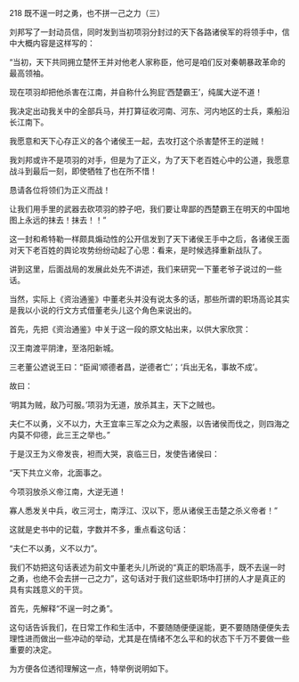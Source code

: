 218 既不逞一时之勇，也不拼一己之力（三）



刘邦写了一封动员信，同时发到当初项羽分封过的天下各路诸侯军的将领手中，信中大概内容是这样写的： 

“当初，天下共同拥立楚怀王并对他老人家称臣，他可是咱们反对秦朝暴政革命的最高领袖。

现在项羽却把他杀害在江南，并自称什么狗屁‘西楚霸王’，纯属大逆不道！

我决定出动我关中的全部兵马，并打算征收河南、河东、河内地区的士兵，乘船沿长江南下。

我愿意和天下心存正义的各个诸侯王一起，去攻打这个杀害楚怀王的逆贼！

我刘邦或许不是项羽的对手，但是为了正义，为了天下老百姓心中的公道，我愿意战斗到最后一刻，即使牺牲了也在所不惜！

恳请各位将领们为正义而战！

让我们用手里的武器去砍项羽的脖子吧，我们要让卑鄙的西楚霸王在明天的中国地图上永远的抹去！抹去！！”



这一封和希特勒一样颇具煽动性的公开信发到了天下诸侯王手中之后，各诸侯王面对天下老百姓的舆论攻势纷纷动起了心思：看来，是时候选择重新战队了。

讲到这里，后面战局的发展此处先不讲述，我们来研究一下董老爷子说过的一些话。

当然，实际上《资治通鉴》中董老头并没有说太多的话，那些所谓的职场高论其实是我以小说的行文方式借董老头儿这个角色来说出的。



首先，先把《资治通鉴》中关于这一段的原文帖出来，以供大家欣赏：

汉王南渡平阴津，至洛阳新城。

三老董公遮说王曰：“臣闻‘顺德者昌，逆德者亡’；‘兵出无名，事故不成’。

故曰：

‘明其为贼，敌乃可服。’项羽为无道，放杀其主，天下之贼也。

夫仁不以勇，义不以力，大王宜率三军之众为之素服，以告诸侯而伐之，则四海之内莫不仰德，此三王之举也。”

于是汉王为义帝发丧，袒而大哭，哀临三日，发使告诸侯曰：

“天下共立义帝，北面事之。

今项羽放杀义帝江南，大逆无道！

寡人悉发关中兵，收三河士，南浮江、汉以下，愿从诸侯王击楚之杀义帝者！”



这就是史书中的记载，字数并不多，重点看这句话：

“夫仁不以勇，义不以力”。

我们不妨把这句话表述为前文中董老头儿所说的“真正的职场高手，既不去逞一时之勇，也绝不会去拼一己之力”，这句话对于我们这些职场中打拼的人才是真正的具有实践意义的干货。



首先，先解释“不逞一时之勇”。

这句话告诉我们，在日常工作和生活中，不要随随便便逞能，更不要随随便便失去理性进而做出一些冲动的举动，尤其是在情绪不怎么平和的状态下千万不要做一些重要的决定。

为方便各位透彻理解这一点，特举例说明如下。

